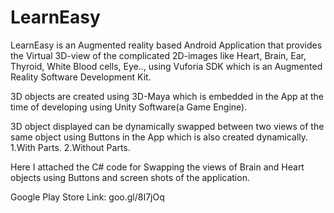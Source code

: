 # LearnEasy

LearnEasy is an Augmented reality based Android Application that provides the Virtual 3D-view of the complicated 2D-images like Heart, Brain, Ear, Thyroid, White Blood cells, Eye.., using Vuforia SDK which is an Augmented Reality Software Development Kit.

3D objects are created using 3D-Maya which is embedded in the App at the time of developing using Unity Software(a Game Engine).  

3D object displayed can be dynamically swapped between two views of the same object using Buttons in the App which is also created dynamically.
    1.With Parts.
    2.Without Parts.

Here I attached the C# code for Swapping the views of Brain and Heart objects using Buttons and screen shots of the application.

Google Play Store Link: goo.gl/8I7jOq 

